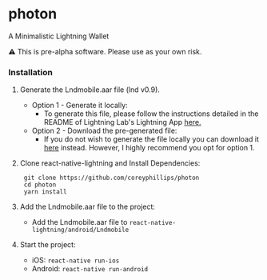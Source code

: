 # photon
A Minimalistic Lightning Wallet

:warning: This is pre-alpha software. Please use as your own risk.

### Installation
1. Generate the Lndmobile.aar file (lnd v0.9).
    - Option 1 - Generate it locally:
        - To generate this file, please follow the instructions detailed in the README of Lightning Lab's Lightning App [here.](https://github.com/lightninglabs/lightning-app/tree/master/mobile)
    - Option 2 - Download the pre-generated file:
        - If you do not wish to generate the file locally you can download it [here](https://github.com/coreyphillips/photon/releases/tag/v0.0.1) instead. However, I highly recommend you opt for option 1.
2. Clone react-native-lightning and Install Dependencies:
   ```
    git clone https://github.com/coreyphillips/photon
    cd photon
    yarn install
    ```
3. Add the Lndmobile.aar file to the project:
    - Add the Lndmobile.aar file to `react-native-lightning/android/Lndmobile`

4. Start the project:
    - iOS: `react-native run-ios`
    - Android: `react-native run-android`
